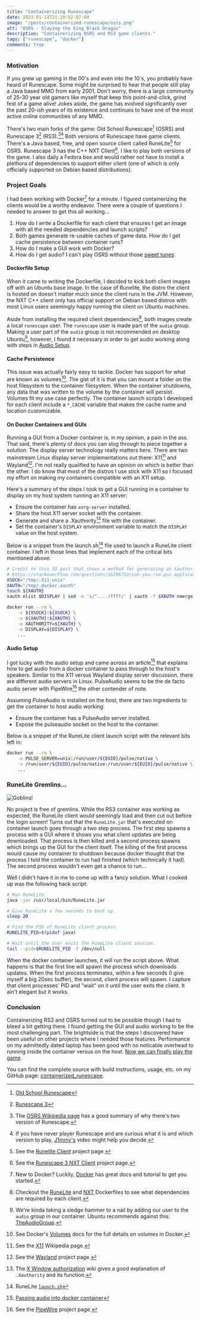 ```yaml
---
title: "Containerizing Runescape"
date: 2023-01-14T21:29:52-07:00
image: "/posts/containerized-runescape/osrs.png"
alt: "OSRS - Slaying the King Black Dragon"
description: "Containerizing OSRS and RS3 game clients."
tags: ["runescape", "docker"]
comments: true
---
```


### Motivation

If you grew up gaming in the 00's and even into the 10's, you probably have
heard of Runescape. Some might be surprised to hear that people still play a
Java based MMO from early 2001. Don't worry, there is a large community of
25-30 year old gamers like myself that keep this point-and-click, grind fest of
a game alive! Jokes aside, the game has evolved significantly over the past
20-ish years of its existence and continues to have one of the most active
online communities of any MMO.

There's two main forks of the game: Old School Runescape[^1] (OSRS) and
Runescape 3[^2] (RS3).[^3][^4] Both versions of Runescape have game clients.
There's a Java based, free, and open source client called RuneLite[^5] for
OSRS. Runescape 3 has the C++ NXT Client[^6]. I like to play both versions of
the game. I also daily a Fedora box and would rather not have to install a
plethora of dependencies to support either client (one of which is only
officially supported on Debian based distributions).

### Project Goals

I had been working with Docker[^7] for a minute. I figured containerizing the
clients would be a worthy endeavor. There were a couple of questions I needed
to answer to get this all working...

1. How do I write a Dockerfile for each client that ensures I get an image with
all the needed dependencies and launch scripts?
1. Both games generate re-usable caches of game data. How do I get cache
persistence between container runs?
2. How do I make a GUI work with Docker?
3. How do I get audio? I can't play OSRS without those [sweet tunes][6].

#### Dockerfile Setup

When it came to writing the Dockerfile, I decided to kick both client images
off with an Ubuntu base image. In the case of Runelite, the distro the client
is hosted on doesn't matter much since the client runs in the JVM. However, the
NXT C++ client only has official support on Debian based distros with most
Linux users seemingly happy running the client on Ubuntu machines.

Aside from installing the required client dependencies[^8], both images create
a local `runescape` user. The `runescape` user is made part of the `audio`
group. Making a user part of the `audio` group is not recommended on
desktop Ubuntu[^9], however, I found it necessary in order to get audio working
along with steps in [Audio Setup](#audio-setup).

#### Cache Persistence

This issue was actually fairly easy to tackle. Docker has support for what are
known as volumes[^10]. The gist of it is that you can mount a folder on the
host filesystem to the container filesystem. When the container shutdowns, any
data that was written to the volume by the container will persist. Volumes fit
my use case perfectly. The container launch scripts I developed for each client
include a `*_CACHE` variable that makes the cache name and location
customizable.

#### On Docker Containers and GUIs

Running a GUI from a Docker container is, in my opinion, a pain in the ass.
That said, there's plenty of docs you can slog through to piece together a
solution. The display server technology really matters here. There are two
mainstream Linux display server implementations out there: X11[^11] and
Wayland[^12]. I'm not really qualified to have an opinion on which is better
than the other. I do know that most of the distros I use stick with X11 so I
focused my effort on making my containers compatible with an X11 setup.

Here's a summary of the steps I took to get a GUI running in a container to
display on my host system running an X11 server:

* Ensure the container has `xorg-server` installed.
* Share the host X11 server socket with the container.
* Generate and share a .Xauthority[^13] file with the container.
* Set the container's `DISPLAY` environment variable to match the `DISPLAY`
value on the host system.

Below is a snippet from the launch.sh[^14] file used to launch a RuneLite
client container. I left in those lines that implement each of the critical
bits mentioned above:

```bash
# Credit to this SO post that shows a method for generating an Xauthority file on the fly.
# https://stackoverflow.com/questions/16296753/can-you-run-gui-applications-in-a-linux-docker-container/25280523#25280523
XSOCK="/tmp/.X11-unix"
XAUTH="/tmp/.docker.xauth"
touch ${XAUTH}
xauth nlist $DISPLAY | sed -e 's/^..../ffff/' | xauth -f $XAUTH nmerge -

docker run --rm \
    -v ${XSOCK}:${XSOCK} \
    -v ${XAUTH}:${XAUTH} \
    -e XAUTHORITY=${XAUTH} \
    -e DISPLAY=${DISPLAY} \
    ...
```

#### Audio Setup

I got lucky with the audio setup and came across an article[^15] that explains
how to get audio from a docker container to pass through to the host's
speakers. Similar to the X11 versus Wayland display server discussion, there
are different audio servers in Linux. PulseAudio seems to be the de facto audio
server with PipeWire[^16] the other contender of note.

Assuming PulseAudio is installed on the host, there are two ingredients to get
the container to host audio working:

* Ensure the container has a PulseAudio server installed.
* Expose the pulseaudio socket on the host to the container.

Below is a snippet of the RuneLite client launch script with the relevant bits
left in:

```bash
docker run --rm \
    -e PULSE_SERVER=unix:/run/user/${EUID}/pulse/native \
    -v /run/user/${EUID}/pulse/native:/run/user/${EUID}/pulse/native \
    ...
```

### RuneLite Gremlins...

![Goblins!](/posts/containerized-runescape/goblins.png)

No project is free of gremlins. While the RS3 container was working as
expected, the RuneLite client would seemingly load and then cut out before the
login screen! Turns out that the `RuneLite.jar` that's executed on container
launch goes through a two step process. The first step spawns a process with a
GUI where it shows you what client updates are being downloaded. That process
is then killed and a second process spawns which brings up the GUI for the
client itself. The killing of the first process would cause my container to
shutdown because docker thought that the process I told the container to run
had finished (which technically it had). The second process wouldn't even get a
chance to run...

Well I didn't have it in me to come up with a fancy solution. What I cooked up
was the following hack script:

```bash
# Run RuneLite.
java -jar /usr/local/bin/RuneLite.jar

# Give RuneLite a few seconds to boot up.
sleep 20

# Find the PID of RuneLite client process.
RUNELITE_PID=$(pidof java)

# Wait until the User exits the RuneLite client session.
tail --pid=$RUNELITE_PID -f /dev/null
```

When the docker container launches, it will run the script above. What happens
is that the first line will spawn the process which downloads updates. When
the first process terminates, within a few seconds (I give myself a big 20sec
buffer), the second, client process will spawn. I capture that client
processes' PID and "wait" on it until the user exits the client. It ain't
elegant but it works.


### Conclusion

Containerizing RS3 and OSRS turned out to be possible though I had to bleed a
bit getting there. I found getting the GUI and audio working to be the most
challenging part. The brightside is that the steps I discovered have been
useful on other projects where I needed those features. Performance on my
admittedly dated laptop has been good with no noticable overhead to running
inside the container versus on the host. [Now we can finally play the game][19].

You can find the complete source with build instructions, usage, etc. on my
GitHub page: [containerized_runescape][20].

[1]: https://oldschool.runescape.com/
[2]: https://play.runescape.com/runescape
[3]: https://runelite.net/
[4]: https://runescape.wiki/w/NXT
[5]: https://www.docker.com/
[6]: https://www.youtube.com/watch?v=BJhF0L7pfo8
[7]: https://docs.docker.com/storage/volumes
[8]: https://en.wikipedia.org/wiki/X_Window_System
[9]: https://wayland.freedesktop.org/
[10]: https://en.wikipedia.org/wiki/X_Window_authorization#Cookie-based_access
[11]: https://github.com/ivan-guerra/containerized_runescape/blob/master/osrs/launch.sh
[12]: https://comp0016-team-24.github.io/dev/problem-solving/2020/10/30/passing-audio-into-docker.html
[13]: https://pipewire.org/
[14]: https://wiki.ubuntu.com/Audio/TheAudioGroup
[15]: https://en.wikipedia.org/wiki/Old_School_RuneScape#Development_and_release
[16]: https://www.youtube.com/watch?v=-IJqwg0HWUI
[17]: https://github.com/ivan-guerra/containerized_runescape/blob/master/osrs/Dockerfile
[18]: https://github.com/ivan-guerra/containerized_runescape/blob/master/rs3/Dockerfile
[19]: https://www.youtube.com/watch?v=tg2PD-dwsIw
[20]: https://github.com/ivan-guerra/containerized_runescape

[^1]: [Old School Runescape][1]
[^2]: [Runescape 3][2]
[^3]: The [OSRS Wikipedia page][15] has a good summary of why there's two version of Runescape.
[^4]: If you have never player Runescape and are curious what it is and which
version to play, [J1mmy's][16] video might help you decide.
[^5]: See the [Runelite Client][3] project page.
[^6]: See the [Runescape 3 NXT Client][4] project page.
[^7]: New to Docker? Luckily, [Docker][5] has great docs and tutorial to get
you started.
[^8]: Checkout the [RuneLite][17] and [NXT][18] Dockerfiles to see what
dependencies are required by each client.
[^9]: We're kinda taking a sledge hammer to a nail by adding our user to the
`audio` group in our container. Ubuntu recommends against this:
[TheAudioGroup][14].
[^10]: See Docker's [Volumes][7] docs for the full details on volumes in
Docker.
[^11]: See the [X11][8] Wikipedia page.
[^12]: See the [Wayland][9] project page.
[^13]: The [X Window authorization][10] wiki gives a good explanation of
`.Xauthority` and its function.
[^14]: RuneLite [`launch.sh`][11]
[^15]: [Passing audio into docker container][12]
[^16]: See the [PipeWire][13] project page.
